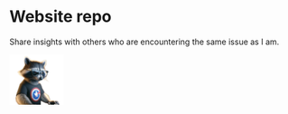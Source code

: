 # Website repo
Share insights with others who are encountering the same issue as I am.

<img src="/assets/logo/logo.png" width="96">
